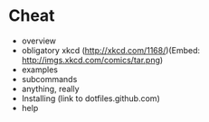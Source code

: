 Cheat
=====
- overview
- obligatory xkcd (http://xkcd.com/1168/)(Embed: http://imgs.xkcd.com/comics/tar.png)
- examples
- subcommands
- anything, really
- Installing (link to dotfiles.github.com)
- help
